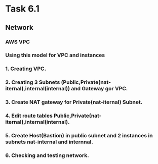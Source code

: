 # Task 6.1

## Network 
### AWS VPC 
### Using this model for VPC and instances



### 1. Creating VPC.
 
### 2. Creating 3 Subnets (Public,Private(nat-iternal),internal(internal)) and Gateway gor VPC.

### 3. Create NAT gateway for Private(nat-iternal) Subnet.

### 4. Edit route tables Public,Private(nat-iternal),internal(internal).

### 5. Create Host(Bastion) in public subnet and 2 instances in subnets nat-internal and internnal.

### 6. Checking and testing network.
